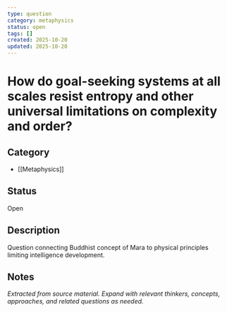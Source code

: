 ```yaml
---
type: question
category: metaphysics
status: open
tags: []
created: 2025-10-20
updated: 2025-10-20
---
```


# How do goal-seeking systems at all scales resist entropy and other universal limitations on complexity and order?

## Category

- [[Metaphysics]]

## Status

Open

## Description

Question connecting Buddhist concept of Mara to physical principles limiting intelligence development.

## Notes

*Extracted from source material. Expand with relevant thinkers, concepts, approaches, and related questions as needed.*
